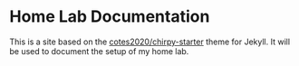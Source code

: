 # Home Lab Documentation 

This is a site based on the [cotes2020/chirpy-starter](https://github.com/cotes2020/chirpy-starter) theme for Jekyll.  It will be used to document the setup of my home lab.
